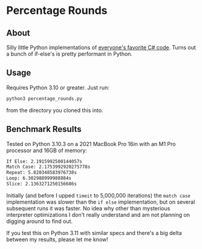 # Percentage Rounds

## About

Silly little Python implementations of [everyone's favorite C# code](https://github.com/MinBZK/woo-besluit-broncode-digid-app/blob/ad2737c4a039d5ca76633b81e9d4f3f9370549e4/Source/DigiD.iOS/Services/NFCService.cs#L182). Turns out a bunch of if-else's is pretty performant in Python.

## Usage

Requires Python 3.10 or greater.
Just run:

```bash
python3 percentage_rounds.py
```

from the directory you cloned this into.

## Benchmark Results

Tested on Python 3.10.3 on a 2021 MacBook Pro 16in with an M1 Pro processor and 16GB of memory:

```bash
If Else: 2.1915992500144057s
Match Case: 2.1753992920275778s
Repeat: 5.820348583976738s
Loop: 6.302988999988884s
Slice: 2.1363271250156686s
```

Initially (and before I upped `timeit` to 5,000,000 iterations) the `match case` implementation was slower than the `if else` implementation, but on several subsequent runs it was faster. No idea why other than mysterious interpreter optimizations I don't really understand and am not planning on digging around to find out.

If you test this on Python 3.11 with similar specs and there's a big delta between my results, please let me know!
